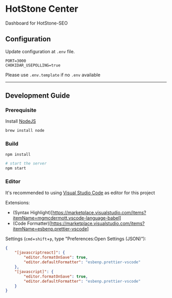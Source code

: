 # HotStone Center

Dashboard for HotStone-SEO

## Configuration

Update configuration at `.env` file. 
```
PORT=3000
CHOKIDAR_USEPOLLING=true
```

Please use `.env.template` if no `.env` available

---

## Development Guide

### Prerequisite

Install [NodeJS](https://nodejs.org/en/)
```bash
brew install node
```

### Build

```bash
npm install

# start the server
npm start
```

### Editor

It's recommended to using [Visual Studio Code](https://code.visualstudio.com/) as editor for this project

Extensions:
- (Syntax Highlight)[https://marketplace.visualstudio.com/items?itemName=mgmcdermott.vscode-language-babel]
- (Code Formatter)[https://marketplace.visualstudio.com/items?itemName=esbenp.prettier-vscode]

Settings (`cmd`+`shift`+`p`, type "Preferences:Open Settings (JSON)"):
```json
{
    "[javascriptreact]": {
        "editor.formatOnSave": true,
        "editor.defaultFormatter": "esbenp.prettier-vscode"
    },
    "[javascript]": {
        "editor.formatOnSave": true,
        "editor.defaultFormatter": "esbenp.prettier-vscode"
    }
}
```


